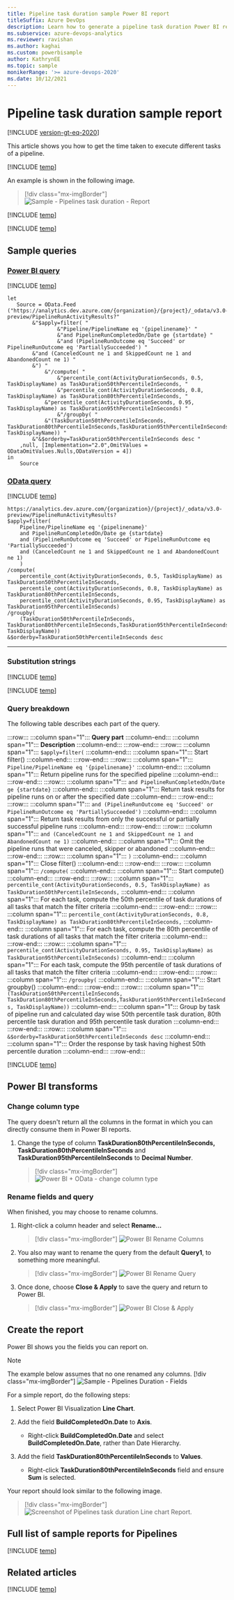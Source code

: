 ```yaml
---
title: Pipeline task duration sample Power BI report 
titleSuffix: Azure DevOps
description: Learn how to generate a pipeline task duration Power BI report.
ms.subservice: azure-devops-analytics
ms.reviewer: ravishan
ms.author: kaghai
ms.custom: powerbisample
author: KathrynEE
ms.topic: sample
monikerRange: '>= azure-devops-2020'      
ms.date: 10/12/2021
---
```


# Pipeline task duration sample report 

[!INCLUDE [version-gt-eq-2020](../../includes/version-gt-eq-2020.md)] 

This article shows you how to get the time taken to execute different tasks of a pipeline. 

[!INCLUDE [temp](includes/preview-note.md)]

An example is shown in the following image.


> [!div class="mx-imgBorder"] 
> ![Sample - Pipelines task duration - Report](media/odatapowerbi-pipelines/taskduration-report.png)

[!INCLUDE [temp](includes/sample-required-reading.md)]

[!INCLUDE [temp](./includes/prerequisites-power-bi-2020.md)]

## Sample queries

### [Power BI query](#tab/powerbi/)

[!INCLUDE [temp](includes/sample-powerbi-query.md)]

```
let
   Source = OData.Feed ("https://analytics.dev.azure.com/{organization}/{project}/_odata/v3.0-preview/PipelineRunActivityResults?"
        &"$apply=filter( "
                &"Pipeline/PipelineName eq '{pipelinename}' "
                &"and PipelineRunCompletedOn/Date ge {startdate} "
                &"and (PipelineRunOutcome eq 'Succeed' or PipelineRunOutcome eq 'PartiallySucceeded') "
        &"and (CanceledCount ne 1 and SkippedCount ne 1 and AbandonedCount ne 1) "
        &") "
            &"/compute( "
                &"percentile_cont(ActivityDurationSeconds, 0.5, TaskDisplayName) as TaskDuration50thPercentileInSeconds, "
                &"percentile_cont(ActivityDurationSeconds, 0.8, TaskDisplayName) as TaskDuration80thPercentileInSeconds, "
            &"percentile_cont(ActivityDurationSeconds, 0.95, TaskDisplayName) as TaskDuration95thPercentileInSeconds) "
                &"/groupby( "
            &"(TaskDuration50thPercentileInSeconds, TaskDuration80thPercentileInSeconds,TaskDuration95thPercentileInSeconds, TaskDisplayName)) "
        &"&$orderby=TaskDuration50thPercentileInSeconds desc "
    ,null, [Implementation="2.0",OmitValues = ODataOmitValues.Nulls,ODataVersion = 4]) 
in
    Source
```

### [OData query](#tab/odata/)

[!INCLUDE [temp](includes/sample-odata-query.md)]

```
https://analytics.dev.azure.com/{organization}/{project}/_odata/v3.0-preview/PipelineRunActivityResults?
$apply=filter(
    Pipeline/PipelineName eq '{pipelinename}'
    and PipelineRunCompletedOn/Date ge {startdate}
    and (PipelineRunOutcome eq 'Succeed' or PipelineRunOutcome eq 'PartiallySucceeded')
    and (CanceledCount ne 1 and SkippedCount ne 1 and AbandonedCount ne 1)
    )
/compute(
    percentile_cont(ActivityDurationSeconds, 0.5, TaskDisplayName) as TaskDuration50thPercentileInSeconds,
    percentile_cont(ActivityDurationSeconds, 0.8, TaskDisplayName) as TaskDuration80thPercentileInSeconds,
    percentile_cont(ActivityDurationSeconds, 0.95, TaskDisplayName) as TaskDuration95thPercentileInSeconds)
/groupby(
    (TaskDuration50thPercentileInSeconds, TaskDuration80thPercentileInSeconds,TaskDuration95thPercentileInSeconds, TaskDisplayName))
&$orderby=TaskDuration50thPercentileInSeconds desc
```

***

### Substitution strings

[!INCLUDE [temp](includes/sample-query-substitutions.md)]

[!INCLUDE [temp](includes/sample-query-substitutions-pipelines.md)]

### Query breakdown

The following table describes each part of the query.

:::row:::
   :::column span="1":::
   **Query part**
   :::column-end:::
   :::column span="1":::
   **Description**
   :::column-end:::
:::row-end:::
:::row:::
   :::column span="1":::
   `$apply=filter(`
   :::column-end:::
   :::column span="1":::
   Start filter()
   :::column-end:::
:::row-end:::
:::row:::
   :::column span="1":::
   `Pipeline/PipelineName eq '{pipelinename}'`
   :::column-end:::
   :::column span="1":::
   Return pipeline runs for the specified pipeline
   :::column-end:::
:::row-end:::
:::row:::
   :::column span="1":::
   `and PipelineRunCompletedOn/Date ge {startdate}`
   :::column-end:::
   :::column span="1":::
   Return task results for pipeline runs on or after the specified date
   :::column-end:::
:::row-end:::
:::row:::
   :::column span="1":::
   `and (PipelineRunOutcome eq 'Succeed' or PipelineRunOutcome eq 'PartiallySucceeded')`
   :::column-end:::
   :::column span="1":::
   Return task results from only the successful or partially successful pipeline runs
   :::column-end:::
:::row-end:::
:::row:::
   :::column span="1":::
   `and (CanceledCount ne 1 and SkippedCount ne 1 and AbandonedCount ne 1)`
   :::column-end:::
   :::column span="1":::
   Omit the pipeline runs that were canceled, skipper or abandoned
   :::column-end:::
:::row-end:::
:::row:::
   :::column span="1":::
   `)`
   :::column-end:::
   :::column span="1":::
   Close filter()
   :::column-end:::
:::row-end:::
:::row:::
   :::column span="1":::
   `/compute(`
   :::column-end:::
   :::column span="1":::
   Start compute()
   :::column-end:::
:::row-end:::
:::row:::
   :::column span="1":::
   `percentile_cont(ActivityDurationSeconds, 0.5, TaskDisplayName) as TaskDuration50thPercentileInSeconds,`
   :::column-end:::
   :::column span="1":::
   For each task, compute the 50th percentile of task durations of all tasks that match the filter criteria
   :::column-end:::
:::row-end:::
:::row:::
   :::column span="1":::
   `percentile_cont(ActivityDurationSeconds, 0.8, TaskDisplayName) as TaskDuration80thPercentileInSeconds,`
   :::column-end:::
   :::column span="1":::
   For each task, compute the 80th percentile of task durations of all tasks that match the filter criteria
   :::column-end:::
:::row-end:::
:::row:::
   :::column span="1":::
   `percentile_cont(ActivityDurationSeconds, 0.95, TaskDisplayName) as TaskDuration95thPercentileInSeconds)`
   :::column-end:::
   :::column span="1":::
   For each task, compute the 95th percentile of task durations of all tasks that match the filter criteria
   :::column-end:::
:::row-end:::
:::row:::
   :::column span="1":::
   `/groupby(`
   :::column-end:::
   :::column span="1":::
   Start groupby()
   :::column-end:::
:::row-end:::
:::row:::
   :::column span="1":::
   `(TaskDuration50thPercentileInSeconds, TaskDuration80thPercentileInSeconds,TaskDuration95thPercentileInSeconds, TaskDisplayName))`
   :::column-end:::
   :::column span="1":::
   Group by task of pipeline run and calculated day wise 50th percentile task duration, 80th percentile task duration and 95th percentile task duration
   :::column-end:::
:::row-end:::
:::row:::
   :::column span="1":::
   `&$orderby=TaskDuration50thPercentileInSeconds desc`
   :::column-end:::
   :::column span="1":::
   Order the response by task having highest 50th percentile duration
   :::column-end:::
:::row-end:::


[!INCLUDE [temp](includes/query-filters-pipelines.md)]

## Power BI transforms

### Change column type

The query doesn't return all the columns in the format in which you can directly consume them in Power BI reports.

1. Change the type of column **TaskDuration80thPercentileInSeconds, TaskDuration80thPercentileInSeconds** and **TaskDuration95thPercentileInSeconds** to **Decimal Number**.

    > [!div class="mx-imgBorder"] 
    > ![Power BI + OData - change column type](media/odatapowerbi-pipelines/taskduration-changecolumntype.png)


### Rename fields and query

When finished, you may choose to rename columns. 

1. Right-click a column header and select **Rename...**

	> [!div class="mx-imgBorder"] 
	> ![Power BI Rename Columns](media/odatapowerbi-pipelines/taskduration-renamerightclick.png)
  
1. You also may want to rename the query from the default **Query1**, to something more meaningful. 

	> [!div class="mx-imgBorder"] 
	> ![Power BI Rename Query](media/odatapowerbi-pipelines/renamequery.png)
  
1. Once done, choose **Close & Apply** to save the query and return to Power BI.

	> [!div class="mx-imgBorder"] 
	> ![Power BI Close & Apply](media/odatapowerbi-pipelines/closeandapply.png)
  
  
## Create the report

Power BI shows you the fields you can report on. 

> [!NOTE]   
> The example below assumes that no one renamed any columns. 
> [!div class="mx-imgBorder"] 
> ![Sample - Pipelines Duration - Fields](media/odatapowerbi-pipelines/taskduration-fields.png)

For a simple report, do the following steps:

1. Select Power BI Visualization **Line Chart**.

1. Add the field **BuildCompletedOn.Date** to **Axis**.

    - Right-click **BuildCompletedOn.Date** and select **BuildCompletedOn.Date**, rather than Date Hierarchy.
	
1. Add the field **TaskDuration80thPercentileInSeconds** to **Values**.

    - Right-click **TaskDuration80thPercentileInSeconds** field and ensure **Sum** is selected.

Your report should look similar to the following image. 

> [!div class="mx-imgBorder"] 
> ![Screenshot of Pipelines task duration Line chart Report.](media/odatapowerbi-pipelines/taskdurationtrend-report.png)


## Full list of sample reports for Pipelines

[!INCLUDE [temp](includes/sample-full-list-pipelines.md)]

## Related articles

[!INCLUDE [temp](includes/sample-related-articles-pipelines.md)]

